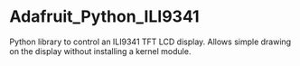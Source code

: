 Adafruit_Python_ILI9341
=======================

Python library to control an ILI9341 TFT LCD display.  Allows simple drawing on the display without installing a kernel module.
